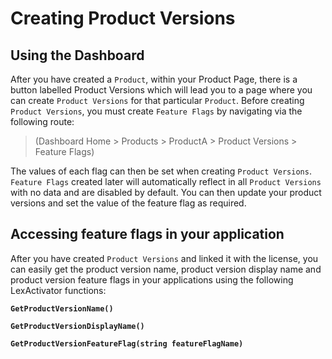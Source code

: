 # Creating Product Versions

## Using the Dashboard

After you have created a `Product`, within your Product Page, there is a button labelled Product Versions which will lead you to a page where you can create `Product Versions` for that particular `Product`. Before creating `Product Versions`, you must create `Feature Flags` by navigating via the following route:

> (Dashboard Home > Products > ProductA > Product Versions > Feature Flags)

The values of each flag can then be set when creating `Product Versions`. `Feature Flags`  created later will automatically reflect in all `Product Versions` with no data and are disabled by default. You can then update your product versions and set the value of the feature flag as required.

## Accessing feature flags in your application

After you have created `Product Versions` and linked it with the license, you can easily get the  product version name, product version display name and product version feature flags in your applications using the following LexActivator functions:

**`GetProductVersionName()`**

**`GetProductVersionDisplayName()`**

**`GetProductVersionFeatureFlag(string featureFlagName)`**



